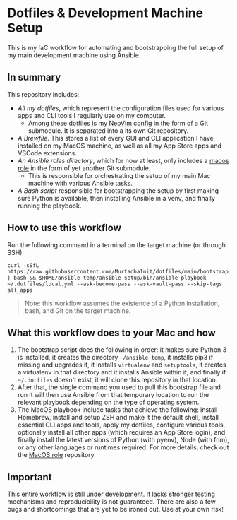 # Dotfiles & Development Machine Setup

This is my IaC workflow for automating and bootstrapping the full setup of my main development machine using Ansible.

## In summary

This repository includes:

- _All my dotfiles_, which represent the configuration files used for various apps and CLI tools I regularly use on my computer.
  - Among these dotfiles is my [NeoVim config](https://github.com/MurtadhaInit/nvim) in the form of a Git submodule. It is separated into a its own Git repository.
- _A Brewfile_. This stores a list of every GUI and CLI application I have installed on my MacOS machine, as well as all my App Store apps and VSCode extensions.
- _An Ansible roles directory_, which for now at least, only includes a [macos role](https://github.com/MurtadhaInit/macos-ansible-setup) in the form of yet another Git submodule.
  - This is responsible for orchestrating the setup of my main Mac machine with various Ansible tasks.
- _A Bash script_ responsible for bootstrapping the setup by first making sure Python is available, then installing Ansible in a venv, and finally running the playbook.

## How to use this workflow

Run the following command in a terminal on the target machine (or through SSH):

```shell
curl -sSfL https://raw.githubusercontent.com/MurtadhaInit/dotfiles/main/bootstrap.bash | bash && $HOME/ansible-temp/ansible-setup/bin/ansible-playbook ~/.dotfiles/local.yml --ask-become-pass --ask-vault-pass --skip-tags all_apps
```

> Note: this workflow assumes the existence of a Python installation, bash, and Git on the target machine.

## What this workflow does to your Mac and how

1. The bootstrap script does the following in order: it makes sure Python 3 is installed, it creates the directory `~/ansible-temp`, it installs pip3 if missing and upgrades it, it installs `virtualenv` and `setuptools`, it creates a virtualenv in that directory and it installs Ansible within it, and finally if `~/.dotfiles` doesn't exist, it will clone this repository in that location.
2. After that, the single command you used to pull this bootstrap file and run it will then use Ansible from that temporary location to run the relevant playbook depending on the type of operating system.
3. The MacOS playbook include tasks that achieve the following: install Homebrew, install and setup ZSH and make it the default shell, install essential CLI apps and tools, apply my dotfiles, configure various tools, optionally install all other apps (which requires an App Store login), and finally install the latest versions of Python (with pyenv), Node (with fnm), or any other languages or runtimes required. For more details, check out the [MacOS role](https://github.com/MurtadhaInit/macos-ansible-setup) repository.

## Important

This entire workflow is still under development. It lacks stronger testing mechanisms and reproducibility is not guaranteed. There are also a few bugs and shortcomings that are yet to be ironed out. Use at your own risk!
